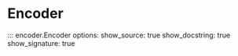 # Encoder

::: encoder.Encoder
    options:
        show_source: true
        show_docstring: true
        show_signature: true
